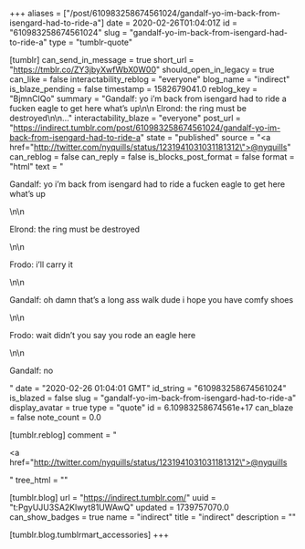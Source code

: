 +++
aliases = ["/post/610983258674561024/gandalf-yo-im-back-from-isengard-had-to-ride-a"]
date = 2020-02-26T01:04:01Z
id = "610983258674561024"
slug = "gandalf-yo-im-back-from-isengard-had-to-ride-a"
type = "tumblr-quote"

[tumblr]
can_send_in_message = true
short_url = "https://tmblr.co/ZY3jbyXwfWbX0W00"
should_open_in_legacy = true
can_like = false
interactability_reblog = "everyone"
blog_name = "indirect"
is_blaze_pending = false
timestamp = 1582679041.0
reblog_key = "BjmnClQo"
summary = "Gandalf: yo i’m back from isengard had to ride a fucken eagle to get here what’s up\n\n Elrond: the ring must be destroyed\n\n..."
interactability_blaze = "everyone"
post_url = "https://indirect.tumblr.com/post/610983258674561024/gandalf-yo-im-back-from-isengard-had-to-ride-a"
state = "published"
source = "<a href=\"http://twitter.com/nyquills/status/1231941031031181312\">@nyquills</a>"
can_reblog = false
can_reply = false
is_blocks_post_format = false
format = "html"
text = "<p>Gandalf: yo i&rsquo;m back from isengard had to ride a fucken eagle to get here what’s up</p>\n\n<p>Elrond: the ring must be destroyed</p>\n\n<p>Frodo: i&rsquo;ll carry it</p>\n\n<p>Gandalf: oh damn that&rsquo;s a long ass walk dude i hope you have comfy shoes</p>\n\n<p>Frodo: wait didn&rsquo;t you say you rode an eagle here</p>\n\n<p>Gandalf: no</p>"
date = "2020-02-26 01:04:01 GMT"
id_string = "610983258674561024"
is_blazed = false
slug = "gandalf-yo-im-back-from-isengard-had-to-ride-a"
display_avatar = true
type = "quote"
id = 6.10983258674561e+17
can_blaze = false
note_count = 0.0

[tumblr.reblog]
comment = "<p><a href=\"http://twitter.com/nyquills/status/1231941031031181312\">@nyquills</a></p>"
tree_html = ""

[tumblr.blog]
url = "https://indirect.tumblr.com/"
uuid = "t:PgyUJU3SA2Klwyt81UWAwQ"
updated = 1739757070.0
can_show_badges = true
name = "indirect"
title = "indirect"
description = ""

[tumblr.blog.tumblrmart_accessories]
+++
